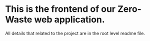 # This is the frontend of our Zero-Waste web application. 
All details that related to the project are in the root level readme file.
